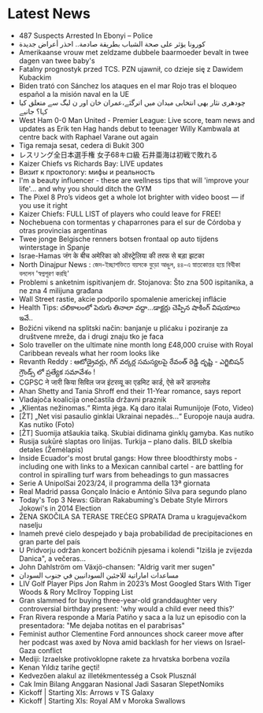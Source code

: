 # Latest News
-  487 Suspects Arrested In Ebonyi – Police
-  كورونا يؤثر على صحة الشباب بطريقة صادمة.. احذر أعراض جديدة
-  Amerikaanse vrouw met zeldzame dubbele baarmoeder bevalt in twee dagen van twee baby's
-  Fatalny prognostyk przed TCS. PZN ujawnił, co dzieje się z Dawidem Kubackim
-  Biden trató con Sánchez los ataques en el mar Rojo tras el bloqueo español a la misión naval en la UE
-  چودھری نثار بھی انتخابی میدان میں اترگئے،عمران خان اور ن لیگ سے متعلق کیا کہا؟ جانیے
-  West Ham 0-0 Man United - Premier League: Live score, team news and updates as Erik ten Hag hands debut to teenager Willy Kambwala at centre back with Raphael Varane out again
-  Tiga remaja sesat, cedera di Bukit 300
-  レスリング全日本選手権 女子68キロ級 石井亜海は初戦で敗れる
-  Kaizer Chiefs vs Richards Bay: LIVE updates
-  Визит к проктологу: мифы и реальность
-  I'm a beauty influencer - these are wellness tips that will 'improve your life'... and why you should ditch the GYM
-  The Pixel 8 Pro’s videos get a whole lot brighter with video boost — if you use it right
-  Kaizer Chiefs: FULL LIST of players who could leave for FREE!
-  Nochebuena con tormentas y chaparrones para el sur de Córdoba y otras provincias argentinas
-  Twee jonge Belgische renners botsen frontaal op auto tijdens winterstage in Spanje
-  Israe-Hamas जंग के बीच अमेरिका को ऑस्ट्रेलिया की तरफ से बड़ा झटका
-  North Dinajpur News : জেদ-ইচ্ছাশক্তিতে বয়সকে বুড়ো আঙুল, ৪৪-এ স্নাতকোত্তর হয়ে বিথীকা বললেন 'স্বপ্নপূরণ করছি'
-  Problemi s anketnim ispitivanjem dr. Stojanova: Što zna 500 ispitanika, a ne zna 4 milijuna građana
-  Wall Street rastie, akcie podporilo spomalenie americkej inflácie
-  Health Tips: చలికాలంలో పెరుగు తినాలా వద్దా...డాక్టర్లు చెప్పిన షాకింగ్ విషయాలు ఇవే..
-  Božićni vikend na splitski način: banjanje u plićaku i poziranje za društvene mreže, da i drugi znaju tko je faca
-  Solo traveller on the ultimate nine month long £48,000 cruise with Royal Caribbean reveals what her room looks like
-  Revanth Reddy : ఆటోడ్రైవర్లు, గిగ్ వర్కర్ల సమస్యలపై రేవంత్ రెడ్డి దృష్టి - ఎగ్జిబిషన్ గ్రౌండ్స్ లో ప్రత్యేక సమావేశం !
-  CGPSC ने जारी किया सिविल जज इंटरव्यू का एडमिट कार्ड, ऐसे करें डाउनलोड
-  Ahan Shetty and Tania Shroff end their 11-Year romance, says report
-  Vladajoča koalicija onečastila državni praznik
-  „Klientas nežinomas.“ Rimta jėga. Ką daro italai Rumunijoje (Foto, Video)
-  [ŽT] „Net visi pasaulio ginklai Ukrainai nepadės...“ Europoje nauja audra. Kas nutiko (Foto)
-  [ŽT] Suomija atšaukia taiką. Skubiai didinama ginklų gamyba. Kas nutiko
-  Rusija sukūrė slaptas oro linijas. Turkija – plano dalis. BILD skelbia detales (Žemėlapis)
-  Inside Ecuador's most brutal gangs: How three bloodthirsty mobs - including one with links to a Mexican cannibal cartel - are battling for control in spiralling turf wars from beheadings to gun massacres
-  Serie A UnipolSai 2023/24, il programma della 13ª giornata
-  Real Madrid passa Gonçalo Inácio e António Silva para segundo plano
-  Today's Top 3 News: Gibran Rakabuming's Debate Style Mirrors Jokowi's in 2014 Election
-  ŽENA SKOČILA SA TERASE TREĆEG SPRATA Drama u kragujevačkom naselju
-  Inameh prevé cielo despejado y baja probabilidad de precipitaciones en gran parte del país
-  U Pridvorju održan koncert božićnih pjesama i kolendi "Izišla je zvijezda Danica", a večeras...
-  John Dahlström om Växjö-chansen: "Aldrig varit mer sugen"
-  مساعدات اماراتية للاجئين السودانيين في جنوب السودان
-  LIV Golf Player Pips Jon Rahm in 2023’s Most Googled Stars With Tiger Woods & Rory McIlroy Topping List
-  Gran slammed for buying three-year-old granddaughter very controversial birthday present: 'why would a child ever need this?'
-  Fran Rivera responde a María Patiño y saca a la luz un episodio con la presentadora: "Me dejaba notitas en el parabrisas"
-  Feminist author Clementine Ford announces shock career move after her podcast was axed by Nova amid backlash for her views on Israel-Gaza conflict
-  Mediji: Izraelske protivoklopne rakete za hrvatska borbena vozila
-  Kenan Yıldız tarihe geçti!
-  Kedvezően alakul az illetékmentesség a Csok Plusznál
-  Cak Imin Bilang Anggaran Nasional Jadi Sasaran SlepetNomiks
-  Kickoff | Starting XIs: Arrows v TS Galaxy
-  Kickoff | Starting XIs: Royal AM v Moroka Swallows
